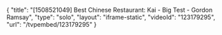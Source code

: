 {
    "title": "[1508521049] Best Chinese Restaurant: Kai - Big Test - Gordon Ramsay",
    "type": "solo",
    "layout": "iframe-static",
    "videoId": "123179295",
    "url": "\/tvpembed\/123179295"
}